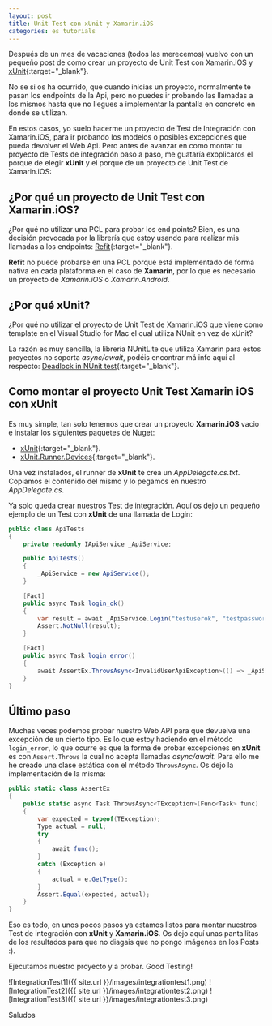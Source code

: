 ```yaml
---
layout: post
title: Unit Test con xUnit y Xamarin.iOS
categories: es tutorials
---
```


Después de un mes de vacaciones (todos las merecemos) vuelvo con un pequeño post de como crear un proyecto de Unit Test con Xamarin.iOS y [xUnit](http://xunit.github.io/){:target="_blank"}.

No se si os ha ocurrido, que cuando inicias un proyecto, normalmente te pasan los endpoints de la Api, pero no puedes ir probando las llamadas a los mismos hasta que no llegues a implementar la pantalla en concreto en donde se utilizan. 

En estos casos, yo suelo hacerme un proyecto de Test de Integración con Xamarin.iOS, para ir probando los modelos o posibles excepciones que pueda devolver el Web Api. Pero antes de avanzar en como montar tu proyecto de Tests de integración paso a paso, me guataría exoplicaros el porque de elegir **xUnit** y el porque de un proyecto de Unit Test de Xamarin.iOS:

## ¿Por qué un proyecto de Unit Test con Xamarin.iOS?

¿Por qué no utilizar una PCL para probar los end points? Bien, es una decisión provocada por la librería que estoy usando para realizar mis llamadas a los endpoints: [Refit](https://github.com/paulcbetts/refit){:target="_blank"}.

**Refit** no puede probarse en una PCL porque está implementado de forma nativa en cada plataforma en el caso de **Xamarin**, por lo que es necesario un proyecto de *Xamarin.iOS* o *Xamarin.Android*.

## ¿Por qué xUnit?

¿Por qué no utilizar el proyecto de Unit Test de Xamarin.iOS que viene como template en el Visual Studio for Mac el cual utiliza NUnit en vez de xUnit?

La razón es muy sencilla, la librería NUnitLite que utiliza Xamarin para estos proyectos no soporta *async/await*, podéis encontrar má info aquí al respecto: [Deadlock in NUnit test](https://forums.xamarin.com/discussion/14175/deadlock-in-nunit-test){:target="_blank"}.

## Como montar el proyecto Unit Test Xamarin iOS con xUnit

Es muy simple, tan solo tenemos que crear un proyecto **Xamarin.iOS** vacio e instalar los siguientes paquetes de Nuget:

- [xUnit](https://www.nuget.org/packages/xunit){:target="_blank"}.
- [xUnit.Runner.Devices](https://www.nuget.org/packages/xunit.runner.devices){:target="_blank"}.

Una vez instalados, el runner de **xUnit** te crea un *AppDelegate.cs.txt*. Copiamos el contenido del mismo y lo pegamos en nuestro *AppDelegate.cs*. 

Ya solo queda crear nuestros Test de integración. Aquí os dejo un pequeño ejemplo de un Test con **xUnit** de una llamada de Login:

```c#
public class ApiTests
{
    private readonly IApiService _ApiService;

    public ApiTests()
    {
        _ApiService = new ApiService();
    }

    [Fact]
    public async Task login_ok()
    {
        var result = await _ApiService.Login("testuserok", "testpasswordok");
        Assert.NotNull(result);
    }

    [Fact]
    public async Task login_error()
    {
        await AssertEx.ThrowsAsync<InvalidUserApiException>(() => _ApiService.Login("wronguser", "wrongpassword"));
    }
}
```

## Último paso

Muchas veces podemos probar nuestro Web API para que devuelva una excepción de un cierto tipo. Es lo que estoy haciendo en el método `login_error`, lo que ocurre es que la forma de probar excepciones en **xUnit** es con `Assert.Throws` la cual no acepta llamadas *async/await*. Para ello me he creado una clase estática con el método `ThrowsAsync`. Os dejo la implementación de la misma:

```c#
public static class AssertEx
{
    public static async Task ThrowsAsync<TException>(Func<Task> func)
    {
        var expected = typeof(TException);
        Type actual = null;
        try
        {
            await func();
        }
        catch (Exception e)
        {
            actual = e.GetType();
        }
        Assert.Equal(expected, actual);
    }
}
```

Eso es todo, en unos pocos pasos ya estamos listos para montar nuestros Test de integración con **xUnit** y **Xamarin.iOS**. Os dejo aquí unas pantallitas de los resultados para que no diagais que no pongo imágenes en los Posts :). 

Ejecutamos nuestro proyecto y a probar. Good Testing!

![IntegrationTest1]({{ site.url }}/images/integrationtest1.png)
![IntegrationTest2]({{ site.url }}/images/integrationtest2.png)
![IntegrationTest3]({{ site.url }}/images/integrationtest3.png)

Saludos
